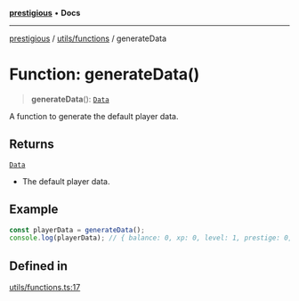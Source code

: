 [**prestigious**](../../../README.md) • **Docs**

***

[prestigious](../../../README.md) / [utils/functions](../README.md) / generateData

# Function: generateData()

> **generateData**(): [`Data`](../../../classes/Player/namespaces/Player/interfaces/Data.md)

A function to generate the default player data.

## Returns

[`Data`](../../../classes/Player/namespaces/Player/interfaces/Data.md)

- The default player data.

## Example

```typescript
const playerData = generateData();
console.log(playerData); // { balance: 0, xp: 0, level: 1, prestige: 0, backpack: Pouch, lootboxes: [] };
```

## Defined in

[utils/functions.ts:17](https://github.com/LightBlueGamer/Prestigious/blob/0cab475f7a09d3ad5cc01bbd453a1ccfa07d4865/src/lib/utils/functions.ts#L17)
